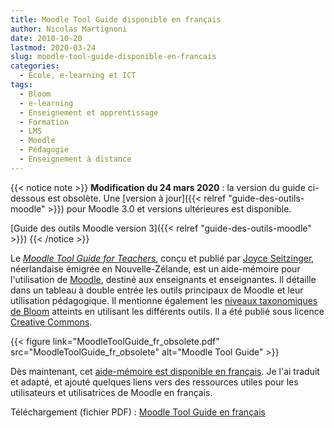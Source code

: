 ```yaml
---
title: Moodle Tool Guide disponible en français
author: Nicolas Martignoni
date: 2010-10-20
lastmod: 2020-03-24
slug: moodle-tool-guide-disponible-en-francais
categories:
  - École, e-learning et ICT
tags:
  - Bloom
  - e-learning
  - Enseignement et apprentissage
  - Formation
  - LMS
  - Moodle
  - Pédagogie
  - Enseignement à distance
---
```

{{< notice note >}}
__Modification du 24 mars 2020__ : la version du guide ci-dessous est obsolète. Une [version à jour]({{< relref "guide-des-outils-moodle" >}}) pour Moodle 3.0 et versions ultérieures est disponible.

[Guide des outils Moodle version 3]({{< relref "guide-des-outils-moodle" >}})
{{< /notice >}}

Le [_Moodle Tool Guide for Teachers_][2], conçu et publié par [Joyce Seitzinger][4], néerlandaise émigrée en Nouvelle-Zélande, est un aide-mémoire pour l'utilisation de [Moodle][5], destiné aux enseignants et enseignantes. Il détaille dans un tableau à double entrée les outils principaux de Moodle et leur utilisation pédagogique. Il mentionne également les [niveaux taxonomiques de Bloom][6] atteints en utilisant les différents outils. Il a été publié sous licence [Creative Commons][7].

{{< figure link="MoodleToolGuide_fr_obsolete.pdf" src="MoodleToolGuide_fr_obsolete" alt="Moodle Tool Guide" >}}

Dès maintenant, cet [aide-mémoire est disponible en français][1]. Je l'ai traduit et adapté, et ajouté quelques liens vers des ressources utiles pour les utilisateurs et utilisatrices de Moodle en français.

Téléchargement (fichier PDF) : [Moodle Tool Guide en français][1]

 [1]: MoodleToolGuide_fr_obsolete.pdf
 [2]: http://www.cats-pyjamas.net/2010/05/moodle-tool-guide-for-teachers/
 [4]: https://twitter.com/catspyjamasnz
 [5]: https://moodle.org/
 [6]: https://fr.wikipedia.org/wiki/Taxonomie_de_Bloom
 [7]: https://creativecommons.org/international/

<!--more-->
